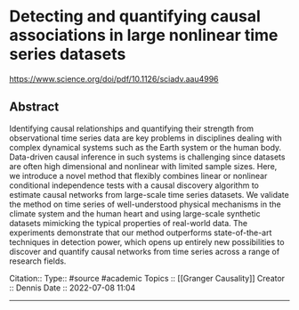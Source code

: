 # Detecting and quantifying causal associations in large nonlinear time series datasets
https://www.science.org/doi/pdf/10.1126/sciadv.aau4996

## Abstract
Identifying causal relationships and quantifying their strength from 
observational time series data are key problems in disciplines dealing with complex dynamical systems such as the Earth system or the human body.
Data-driven causal inference in such systems is challenging since datasets are often high dimensional and nonlinear with limited sample sizes. Here, we introduce a novel method that flexibly combines linear or nonlinear conditional independence tests with a causal discovery algorithm to estimate causal networks from large-scale time series datasets.
We validate the method on time series of well-understood physical mechanisms in the climate system and the human heart and using large-scale synthetic datasets mimicking the typical properties of real-world data. The experiments demonstrate that our method outperforms state-of-the-art techniques in detection power, which opens up entirely new possibilities to discover and quantify causal networks from time series across a range of research fields.



Citation::
Type:: #source #academic 
Topics :: [[Granger Causality]]
Creator :: Dennis
Date :: 2022-07-08 11:04


---
